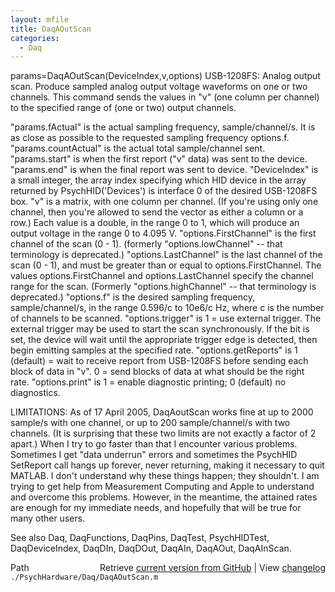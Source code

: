 ```yaml
---
layout: mfile
title: DaqAOutScan
categories:
  - Daq
---
```


params=DaqAOutScan\(DeviceIndex,v,options\)
USB\-1208FS: Analog output scan. Produce sampled analog output voltage
waveforms on one or two channels. This command sends the values in "v"
\(one column per channel\) to the specified range of \(one or two\) output
channels.

"params.fActual" is the actual sampling frequency, sample/channel/s.
      It is as close as possible to the requested sampling frequency
      options.f.
"params.countActual" is the actual total sample/channel sent.
"params.start" is when the first report \("v" data\) was sent to the device.
"params.end" is when the final report was sent to device.
"DeviceIndex" is a small integer, the array index specifying which HID
      device in the array returned by PsychHID\('Devices'\) is interface 0
      of the desired USB\-1208FS box.
"v" is a matrix, with one column per channel. \(If you're using only one
      channel, then you're allowed to send the vector as either a column
      or a row.\) Each value is a double, in the range 0 to 1, which will
      produce an output voltage in the range 0 to 4.095 V.
"options.FirstChannel" is the first channel of the scan \(0 \- 1\). \(formerly
      "options.lowChannel" \-\- that terminology is deprecated.\)
"options.LastChannel" is the last channel of the scan \(0 \- 1\), and must
      be greater than or equal to options.FirstChannel. The values
      options.FirstChannel and options.LastChannel specify the channel
      range for the scan. \(Formerly "options.highChannel" \-\- that terminology
      is deprecated.\)
"options.f" is the desired sampling frequency, sample/channel/s, in the
      range 0.596/c to 10e6/c Hz, where c is the number of channels to be
      scanned.
"options.trigger" is 1 = use external trigger. The external trigger
      may be used to start the scan synchronously. If the bit is set, the
      device will wait until the appropriate trigger edge is detected,
      then begin emitting samples at the specified rate.
"options.getReports" is 1 \(default\) = wait to receive report from
      USB\-1208FS before sending each block of data in "v". 0 = send
      blocks of data at what should be the right rate.
"options.print" is 1 = enable diagnostic printing; 0 \(default\) no
      diagnostics.

LIMITATIONS: As of 17 April 2005, DaqAoutScan works fine at up to 2000
sample/s with one channel, or up to 200 sample/channel/s with two
channels. \(It is surprising that these two limits are not exactly a
factor of 2 apart.\) When I try to go faster than that I encounter various
problems. Sometimes I get "data underrun" errors and sometimes the
PsychHID SetReport call hangs up forever, never returning, making it
necessary to quit MATLAB. I don't understand why these things happen;
they shouldn't. I am trying to get help from Measurement Computing and
Apple to understand and overcome this problems. However, in the meantime,
the attained rates are enough for my immediate needs, and hopefully that
will be true for many other users.

See also Daq, DaqFunctions, DaqPins, DaqTest, PsychHIDTest,
DaqDeviceIndex, DaqDIn, DaqDOut, DaqAIn, DaqAOut, DaqAInScan.


<div class="code_header" style="text-align:right;">
  <span style="float:left;">Path&nbsp;&nbsp;</span> <span class="counter">Retrieve <a href=
  "https://raw.github.com/Psychtoolbox-3/Psychtoolbox-3/beta/./PsychHardware/Daq/DaqAOutScan.m">current version from GitHub</a> | View <a href=
  "https://github.com/Psychtoolbox-3/Psychtoolbox-3/commits/beta/./PsychHardware/Daq/DaqAOutScan.m">changelog</a></span>
</div>
<div class="code">
  <code>./PsychHardware/Daq/DaqAOutScan.m</code>
</div>
